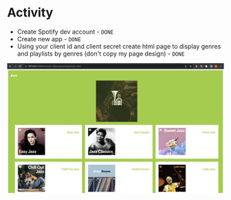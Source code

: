 # Activity

- Create Spotify dev account​ - `DONE`
- Create new app​ - `DONE`
- Using your client id and client secret create html page to display genres and playlists by genres (don't copy my page design) - `DONE`

![image info](./activity.png)

